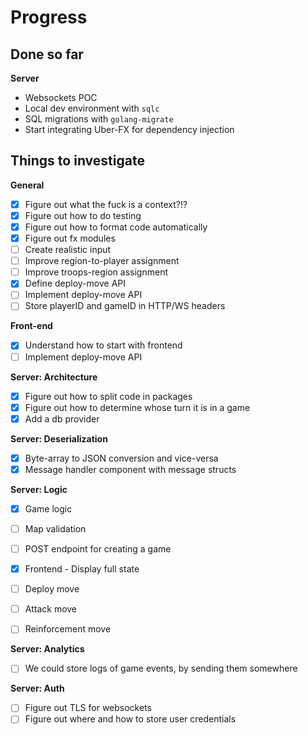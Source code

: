 # Progress

## Done so far

**Server**

- Websockets POC
- Local dev environment with `sqlc`
- SQL migrations with `golang-migrate`
- Start integrating Uber-FX for dependency injection

## Things to investigate

**General**

- [x] Figure out what the fuck is a context?!?
- [x] Figure out how to do testing
- [x] Figure out how to format code automatically
- [x] Figure out fx modules
- [ ] Create realistic input
- [ ] Improve region-to-player assignment
- [ ] Improve troops-region assignment
- [x] Define deploy-move API
- [ ] Implement deploy-move API
- [ ] Store playerID and gameID in HTTP/WS headers

**Front-end**

- [x] Understand how to start with frontend
- [ ] Implement deploy-move API

**Server: Architecture**

- [x] Figure out how to split code in packages
- [x] Figure out how to determine whose turn it is in a game
- [x] Add a db provider

**Server: Deserialization**

- [x] Byte-array to JSON conversion and vice-versa
- [x] Message handler component with message structs

**Server: Logic**

- [x] Game logic
- [ ] Map validation
- [ ] POST endpoint for creating a game
- [x] Frontend - Display full state

- [ ] Deploy move
- [ ] Attack move
- [ ] Reinforcement move

**Server: Analytics**

- [ ] We could store logs of game events, by sending them somewhere

**Server: Auth**

- [ ] Figure out TLS for websockets
- [ ] Figure out where and how to store user credentials

